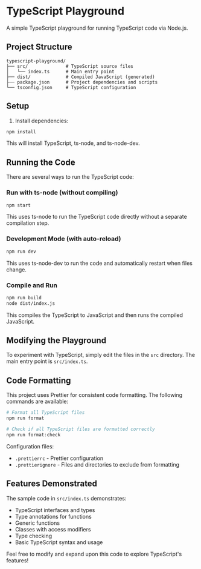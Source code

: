 # TypeScript Playground

A simple TypeScript playground for running TypeScript code via Node.js.

## Project Structure

```
typescript-playground/
├── src/              # TypeScript source files
│   └── index.ts      # Main entry point
├── dist/             # Compiled JavaScript (generated)
├── package.json      # Project dependencies and scripts
└── tsconfig.json     # TypeScript configuration
```

## Setup

1. Install dependencies:

```bash
npm install
```

This will install TypeScript, ts-node, and ts-node-dev.

## Running the Code

There are several ways to run the TypeScript code:

### Run with ts-node (without compiling)

```bash
npm start
```

This uses ts-node to run the TypeScript code directly without a separate compilation step.

### Development Mode (with auto-reload)

```bash
npm run dev
```

This uses ts-node-dev to run the code and automatically restart when files change.

### Compile and Run

```bash
npm run build
node dist/index.js
```

This compiles the TypeScript to JavaScript and then runs the compiled JavaScript.

## Modifying the Playground

To experiment with TypeScript, simply edit the files in the `src` directory. The main entry point is `src/index.ts`.

## Code Formatting

This project uses Prettier for consistent code formatting. The following commands are available:

```bash
# Format all TypeScript files
npm run format

# Check if all TypeScript files are formatted correctly
npm run format:check
```

Configuration files:
- `.prettierrc` - Prettier configuration
- `.prettierignore` - Files and directories to exclude from formatting

## Features Demonstrated

The sample code in `src/index.ts` demonstrates:

- TypeScript interfaces and types
- Type annotations for functions
- Generic functions
- Classes with access modifiers
- Type checking
- Basic TypeScript syntax and usage

Feel free to modify and expand upon this code to explore TypeScript's features!

